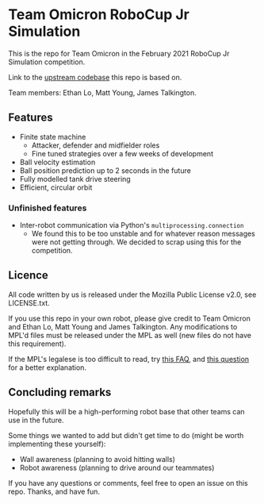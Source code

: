 # Team Omicron RoboCup Jr Simulation
This is the repo for Team Omicron in the February 2021 RoboCup Jr Simulation competition.

Link to the [upstream codebase](https://github.com/RoboCupJuniorTC/rcj-soccer-sim) this repo is based on.

Team members: Ethan Lo, Matt Young, James Talkington.

## Features
- Finite state machine
    - Attacker, defender and midfielder roles
    - Fine tuned strategies over a few weeks of development
- Ball velocity estimation
- Ball position prediction up to 2 seconds in the future
- Fully modelled tank drive steering
- Efficient, circular orbit

### Unfinished features
- Inter-robot communication via Python's `multiprocessing.connection`
    - We found this to be too unstable and for whatever reason messages were not getting through. We decided to scrap
    using this for the competition.

## Licence
All code written by us is released under the Mozilla Public License v2.0, see LICENSE.txt.

If you use this repo in your own robot, please give credit to Team Omicron and Ethan Lo, Matt Young and James Talkington.
Any modifications to MPL'd files must be released under the MPL as well (new files do not have this requirement).

If the MPL's legalese is too difficult to read, try [this FAQ](https://www.mozilla.org/en-US/MPL/2.0/FAQ/), 
and [this question](https://opensource.stackexchange.com/a/8832) for a better explanation.

## Concluding remarks
Hopefully this will be a high-performing robot base that other teams can use in the future.

Some things we wanted to add but didn't get time to do (might be worth implementing these yourself):

- Wall awareness (planning to avoid hitting walls)
- Robot awareness (planning to drive around our teammates)

If you have any questions or comments, feel free to open an issue on this repo. Thanks, and have fun.